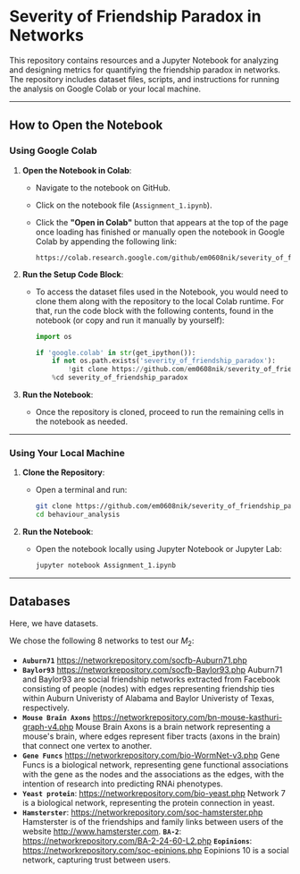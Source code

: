 # Severity of Friendship Paradox in Networks

This repository contains resources and a Jupyter Notebook for analyzing and designing metrics for quantifying the friendship paradox in networks. The repository includes dataset files, scripts, and instructions for running the analysis on Google Colab or your local machine.

---

## **How to Open the Notebook**

### **Using Google Colab**

1. **Open the Notebook in Colab**:

   * Navigate to the notebook on GitHub.
   * Click on the notebook file (`Assignment_1.ipynb`).
   * Click the **"Open in Colab"** button that appears at the top of the page once loading has finished or manually open the notebook in Google Colab by appending the following link:

     ```
     https://colab.research.google.com/github/em0608nik/severity_of_friendship_paradox/blob/main/Assignment_1.ipynb
     ```

2. **Run the Setup Code Block**:

   * To access the dataset files used in the Notebook, you would need to clone them along with the repository to the local Colab runtime. For that, run the code block with the following contents, found in the notebook (or copy and run it manually by yourself):

     ```python
     import os

     if 'google.colab' in str(get_ipython()):
         if not os.path.exists('severity_of_friendship_paradox'):
             !git clone https://github.com/em0608nik/severity_of_friendship_paradox.git
         %cd severity_of_friendship_paradox
     ```

3. **Run the Notebook**:

   * Once the repository is cloned, proceed to run the remaining cells in the notebook as needed.

---

### **Using Your Local Machine**

1. **Clone the Repository**:

   * Open a terminal and run:

     ```bash
     git clone https://github.com/em0608nik/severity_of_friendship_paradox.git
     cd behaviour_analysis
     ```

2. **Run the Notebook**:

   * Open the notebook locally using Jupyter Notebook or Jupyter Lab:

     ```bash
     jupyter notebook Assignment_1.ipynb
     ```

---
## Databases
Here, we have datasets.

We chose the following 8 networks to test our $M_2$:

* **`Auburn71`**
https://networkrepository.com/socfb-Auburn71.php 
* **`Baylor93`**
https://networkrepository.com/socfb-Baylor93.php 
Auburn71 and Baylor93 are social friendship networks extracted from Facebook consisting of people (nodes) with edges representing friendship ties within Auburn Univeristy of Alabama and Baylor Univeristy of Texas, respectively.
* **`Mouse Brain Axons`**
https://networkrepository.com/bn-mouse-kasthuri-graph-v4.php 
Mouse Brain Axons is a brain network representing a mouse's brain, where edges represent fiber tracts (axons in the brain) that connect one vertex to another.
* **`Gene Funcs`**
https://networkrepository.com/bio-WormNet-v3.php 
Gene Funcs is a biological network, representing gene functional associations with the gene as the nodes and the associations as the edges, with the intention of research into predicting RNAi phenotypes. 
* **`Yeast protein`**: https://networkrepository.com/bio-yeast.php
Network 7 is a biological network, representing the protein connection in yeast.
* **`Hamsterster`**: https://networkrepository.com/soc-hamsterster.php 
Hamsterster is of the friendships and family links between users of the website http://www.hamsterster.com. 
**`BA-2`**:
  https://networkrepository.com/BA-2-24-60-L2.php 
**`Eopinions`**:
  https://networkrepository.com/soc-epinions.php
Eopinions 10 is a social network, capturing trust between users.
